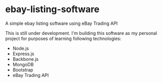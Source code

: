 ebay-listing-software
=====================

A simple ebay listing software using eBay Trading API

This is still under development.
I'm building this software as my personal project for purposes of learning following technologies:
- Node.js
- Express.js
- Backbone.js
- MongoDB
- Bootstrap
- eBay Trading API
